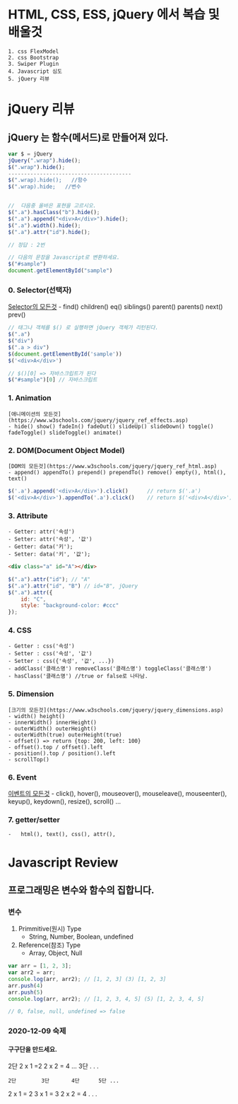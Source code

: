 # HTML, CSS, ESS, jQuery 에서 복습 및 배울것
    1. css FlexModel
    2. css Bootstrap
    3. Swiper Plugin
    4. Javascript 심도
    5. jQuery 리뷰

# jQuery 리뷰
## jQuery 는 함수(메서드)로 만들어져 있다.
```js
var $ = jQuery
jQuery(".wrap").hide();
$(".wrap").hide();
---------------------------------------
$(".wrap).hide();   //함수
$(".wrap).hide;   //변수


//  다음중 올바은 표현을 고르시오.
$(".a").hasClass("b").hide();
$(".a").append("<div>A</div>").hide();
$(".a").width().hide();
$(".a").attr("id").hide();

// 정답 : 2번

// 다음의 문장을 Javascript로 변환하세요.
$("#sample")
document.getElementById("sample")
```

### 0. Selector(선택자)
[Selector의 모든것](https://www.w3schools.com/jquery/jquery_ref_selectors.asp)
	- find() children() eq() siblings() parent() parents() next() prev()
```js
// 태그나 객체를 $() 로 실행하면 jQuery 객체가 리턴된다.
$(".a")
$("div")
$(".a > div")
$(document.getElementById('sample'))
$('<div>A</div>')

// $()[0] => 자바스크립트가 된다
$("#sample")[0] // 자바스크립트
```

### 1. Animation
	[애니메이션의 모든것](https://www.w3schools.com/jquery/jquery_ref_effects.asp)
    - hide() show() fadeIn() fadeOut() slideUp() slideDown() toggle() fadeToggle() slideToggle() animate()


### 2. DOM(Document Object Model)
	[DOM의 모든것](https://www.w3schools.com/jquery/jquery_ref_html.asp)
    - append() appendTo() prepend() prependTo() remove() empty(), html(), text()
```js
$('.a').append('<div>A</div>').click() 		// return $('.a')
$('<div>A</div>').appendTo('.a').click() 	// return $('<div>A</div>')
```

### 3. Attribute
	- Getter: attr('속성')
	- Setter: attr('속성', '값')
	- Getter: data('키');
	- Setter: data('키', '값');
```html
<div class="a" id="A"></div>
```
```js
$(".a").attr("id");	// "A"
$(".a").attr("id", "B")	// id="B", jQuery
$(".a").attr({
	id: "C",
	style: "background-color: #ccc"
});
```

### 4. CSS
    - Getter : css('속성')
    - Setter : css('속성', '값')
    - Setter : css({'속성', '값', ...})
    - addClass('클래스명') removeClass('클래스명') toggleClass('클래스명')
    - hasClass('클래스명') //true or false로 나타남.

### 5. Dimension
    [크기의 모든것](https://www.w3schools.com/jquery/jquery_dimensions.asp)
	- width() height() 
	- innerWidth() innerHeight() 
	- outerWidth() outerHeight() 
	- outerWidth(true) outerHeight(true)
	- offset() => return {top: 200, left: 100}
	- offset().top / offset().left
	- position().top / position().left
	- scrollTop()

### 6. Event
[이벤트의 모든것](https://www.w3schools.com/jquery/jquery_ref_events.asp)
	- click(), hover(), mouseover(), mouseleave(), mouseenter(), keyup(), keydown(), resize(), scroll() ... 

### 7. getter/setter
    -   html(), text(), css(), attr(),


# Javascript Review
## 프로그래밍은 변수와 함수의 집합니다.

### 변수
1. Primmitive(원시) Type
	- String, Number, Boolean, undefined
2. Reference(참조) Type
	- Array, Object, Null
    
```js
var arr = [1, 2, 3];
var arr2 = arr;
console.log(arr, arr2); // [1, 2, 3] (3) [1, 2, 3]
arr.push(4)
arr.push(5)
console.log(arr, arr2); // [1, 2, 3, 4, 5] (5) [1, 2, 3, 4, 5]

// 0, false, null, undefined => false
```

### 2020-12-09 숙제
#### 구구단을 만드세요.
2단 2 x 1 =2 2 x 2 = 4 ...
3단
.
.
.

    2단        3단       4단      5단 ...
2 x 1 = 2   3 x 1 = 3
2 x 2 = 4
.
.
.
